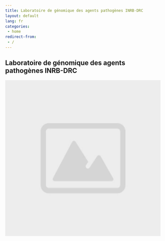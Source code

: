 ```yaml
---
title: Laboratoire de génomique des agents pathogènes INRB-DRC
layout: default
lang: fr
categories:
 - home
redirect-from:
 - /
---
```


## Laboratoire de génomique des agents pathogènes INRB-DRC


<div class="row justify-content-center">
    <div class="col-4">
        <img width="500" src="/images/INRBHome.jpg">
    </div>
</div>


